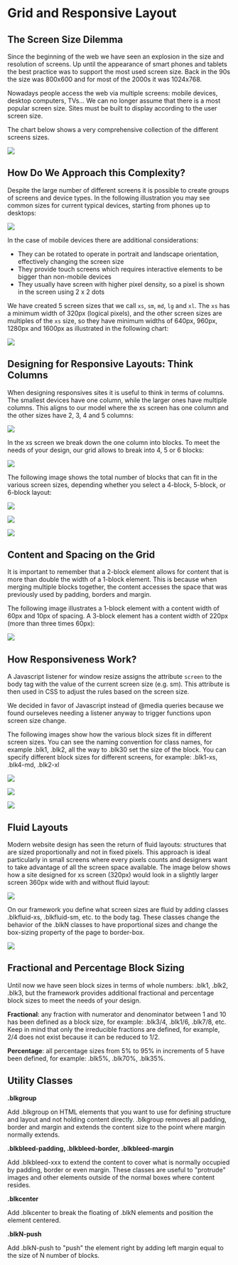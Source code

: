 # Grid and Responsive Layout

## The Screen Size Dilemma

Since the beginning of the web we have seen an explosion in the size and resolution of screens. Up until the appearance of smart phones and tablets the best practice was to support the most used screen size. Back in the 90s the size was 800x600 and for most of the 2000s it was 1024x768.

Nowadays people access the web via multiple screens: mobile devices, desktop computers, TVs… We can no longer assume that there is a most popular screen size. Sites must be built to display according to the user screen size.

The chart below shows a very comprehensive collection of the different screens sizes.

![](http://i.imgur.com/XT28eex.png)

## How Do We Approach this Complexity?

Despite the large number of different screens it is possible to create groups of screens and device types. In the following illustration you may see common sizes for current typical devices, starting from phones up to desktops:

![](http://i.imgur.com/hVbjf0M.png)

In the case of mobile devices there are additional considerations:

 * They can be rotated to operate in portrait and landscape orientation, effectively changing the screen size
 * They provide touch screens which requires interactive elements to be bigger than non-mobile devices
 * They usually have screen with higher pixel density, so a pixel is shown in the screen using 2 x 2 dots

We have created 5 screen sizes that we call `xs`, `sm`, `md`, `lg` and `xl`. The `xs` has a minimum width of 320px (logical pixels), and the other screen sizes are multiples of the `xs` size, so they have minimum widths of 640px, 960px, 1280px and 1600px as illustrated in the following chart:

![](http://i.imgur.com/Kh05EpX.png)

## Designing for Responsive Layouts: Think Columns

When designing responsives sites it is useful to think in terms of columns. The smallest devices have one column, while the larger ones have multiple columns. This aligns to our model where the xs screen has one column and the other sizes have 2, 3, 4 and 5 columns:

![](http://i.imgur.com/WRkJSSl.png)

In the xs screen we break down the one column into blocks. To meet the needs of your design, our grid allows to break into 4, 5 or 6 blocks:

![](http://i.imgur.com/CZigmqw.png)

The following image shows the total number of blocks that can fit in the various screen sizes, depending whether you select a 4-block, 5-block, or 6-block layout:

![](http://i.imgur.com/Vy59bDF.png)

![](http://i.imgur.com/mmWWrk2.png)

![](http://i.imgur.com/Bm5V0pI.png)

## Content and Spacing on the Grid

It is important to remember that a 2-block element allows for content that is more than double the width of a 1-block element. This is because when merging multiple blocks together, the content accesses the space that was previously used by padding, borders and margin.

The following image illustrates a 1-block element with a content width of 60px and 10px of spacing. A 3-block element has a content width of 220px (more than three times 60px):

![](http://i.imgur.com/VpZWloN.png)

## How Responsiveness Work?

A Javascript listener for window resize assigns the attribute `screen` to the body tag with the value of the current screen size (e.g. sm). This attribute is then used in CSS to adjust the rules based on the screen size.

We decided in favor of Javascript instead of @media queries because we found ourseleves needing a listener anyway to trigger functions upon screen size change.

The following images show how the various block sizes fit in different screen sizes. You can see the naming convention for class names, for example .blk1, .blk2, all the way to .blk30 set the size of the block. You can specify different block sizes for different screens, for example: .blk1-xs, .blk4-md, .blk2-xl

![](http://i.imgur.com/yI0Pf8H.png)

![](http://i.imgur.com/6FoPMqt.png)

![](http://i.imgur.com/WDVljnP.png)

## Fluid Layouts

Modern website design has seen the return of fluid layouts: structures that are sized proportionally and not in fixed pixels. This approach is ideal particularly in small screens where every pixels counts and designers want to take advantage of all the screen space available. The image below shows how a site designed for xs screen (320px) would look in a slightly larger screen 360px wide with and without fluid layout:

![](http://i.imgur.com/rG6xEQB.png)

On our framework you define what screen sizes are fluid by adding classes .blkfluid-xs, .blkfluid-sm, etc. to the body tag. These classes change the behavior of the .blkN classes to have proportional sizes and change the box-sizing property of the page to border-box.

![](http://i.imgur.com/WCD63Ej.png)

## Fractional and Percentage Block Sizing

Until now we have seen block sizes in terms of whole numbers: .blk1, .blk2, .blk3, but the framework provides additional fractional and percentage block sizes to meet the needs of your design.

__Fractional__: any fraction with numerator and denominator between 1 and 10 has been defined as a block size, for example: .blk3/4, .blk1/6, .blk7/8, etc. Keep in mind that only the irreducible fractions are defined, for example, 2/4 does not exist because it can be reduced to 1/2.

__Percentage__: all percentage sizes from 5% to 95% in increments of 5 have been defined, for example: .blk5%, .blk70%, .blk35%.

## Utility Classes

__.blkgroup__

Add .blkgroup on HTML elements that you want to use for defining structure and layout and not holding content directly. .blkgroup removes all padding, border and margin and extends the content size to the point where margin normally extends.

__.blkbleed-padding, .blkbleed-border, .blkbleed-margin__

Add .blkbleed-xxx to extend the content to cover what is normally occupied by padding, border or even margin. These classes are useful to "protrude" images and other elements outside of the normal boxes where content resides.

__.blkcenter__

Add .blkcenter to break the floating of .blkN elements and position the element centered.

__.blkN-push__

Add .blkN-push to "push" the element right by adding left margin equal to the size of N number of blocks.
